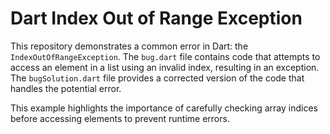 # Dart Index Out of Range Exception

This repository demonstrates a common error in Dart: the `IndexOutOfRangeException`.  The `bug.dart` file contains code that attempts to access an element in a list using an invalid index, resulting in an exception.  The `bugSolution.dart` file provides a corrected version of the code that handles the potential error.

This example highlights the importance of carefully checking array indices before accessing elements to prevent runtime errors.